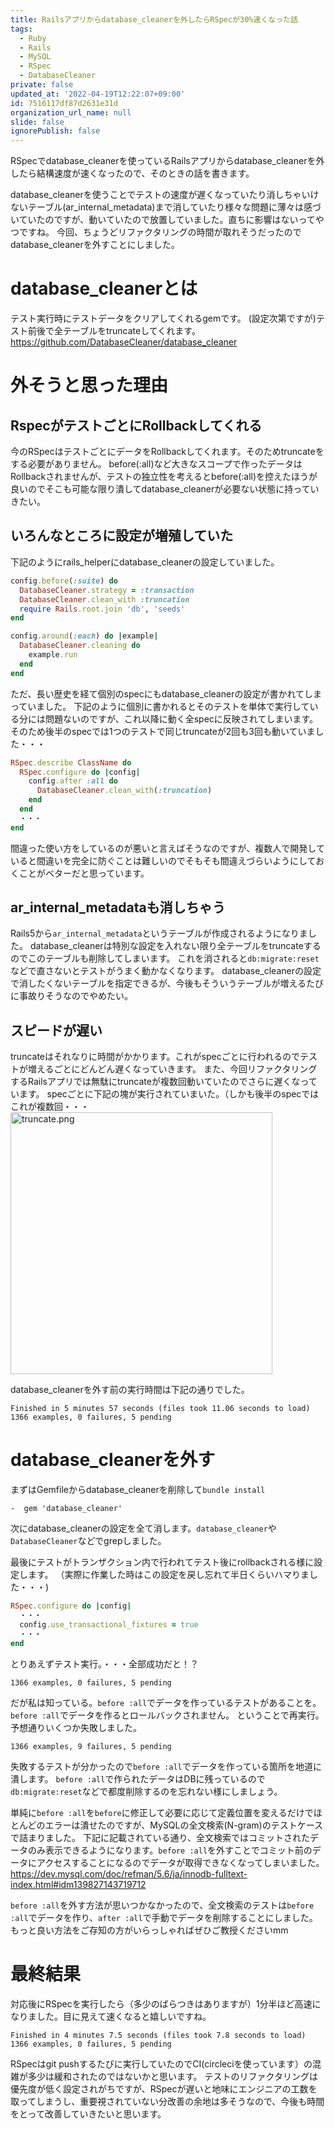 ```yaml
---
title: Railsアプリからdatabase_cleanerを外したらRSpecが30%速くなった話
tags:
  - Ruby
  - Rails
  - MySQL
  - RSpec
  - DatabaseCleaner
private: false
updated_at: '2022-04-19T12:22:07+09:00'
id: 7516117df87d2631e31d
organization_url_name: null
slide: false
ignorePublish: false
---
```

RSpecでdatabase_cleanerを使っているRailsアプリからdatabase_cleanerを外したら結構速度が速くなったので、そのときの話を書きます。

database_cleanerを使うことでテストの速度が遅くなっていたり消しちゃいけないテーブル(ar_internal_metadata)まで消していたり様々な問題に薄々は感づいていたのですが、動いていたので放置していました。直ちに影響はないってやつですね。
今回、ちょうどリファクタリングの時間が取れそうだったのでdatabase_cleanerを外すことにしました。

# database_cleanerとは
テスト実行時にテストデータをクリアしてくれるgemです。
(設定次第ですが)テスト前後で全テーブルをtruncateしてくれます。
https://github.com/DatabaseCleaner/database_cleaner

# 外そうと思った理由
## RspecがテストごとにRollbackしてくれる
今のRSpecはテストごとにデータをRollbackしてくれます。そのためtruncateをする必要がありません。
before(:all)など大きなスコープで作ったデータはRollbackされませんが、テストの独立性を考えるとbefore(:all)を控えたほうが良いのでそこも可能な限り潰してdatabase_cleanerが必要ない状態に持っていきたい。

## いろんなところに設定が増殖していた
下記のようにrails_helperにdatabase_cleanerの設定していました。

```ruby:spec/rails_helper.rb
config.before(:suite) do
  DatabaseCleaner.strategy = :transaction
  DatabaseCleaner.clean_with :truncation
  require Rails.root.join 'db', 'seeds'
end

config.around(:each) do |example|
  DatabaseCleaner.cleaning do
    example.run
  end
end
```

ただ、長い歴史を経て個別のspecにもdatabase_cleanerの設定が書かれてしまっていました。
下記のように個別に書かれるとそのテストを単体で実行している分には問題ないのですが、これ以降に動く全specに反映されてしまいます。
そのため後半のspecでは1つのテストで同じtruncateが2回も3回も動いていました・・・

```ruby:spec/requests/class_name_spec.rb
RSpec.describe ClassName do
  RSpec.configure do |config|
    config.after :all do
      DatabaseCleaner.clean_with(:truncation)
    end
  end
  ・・・
end
```

間違った使い方をしているのが悪いと言えばそうなのですが、複数人で開発していると間違いを完全に防ぐことは難しいのでそもそも間違えづらいようにしておくことがベターだと思っています。

## ar_internal_metadataも消しちゃう
Rails5から`ar_internal_metadata`というテーブルが作成されるようになりました。
database_cleanerは特別な設定を入れない限り全テーブルをtruncateするのでこのテーブルも削除してしまいます。
これを消されると`db:migrate:reset`などで直さないとテストがうまく動かなくなります。
database_cleanerの設定で消したくないテーブルを指定できるが、今後もそういうテーブルが増えるたびに事故りそうなのでやめたい。

## スピードが遅い
truncateはそれなりに時間がかかります。これがspecごとに行われるのでテストが増えるごとにどんどん遅くなっていきます。
また、今回リファクタリングするRailsアプリでは無駄にtruncateが複数回動いていたのでさらに遅くなっています。
specごとに下記の塊が実行されていまいた。（しかも後半のspecではこれが複数回・・・
<img width="419" alt="truncate.png" src="https://qiita-image-store.s3.ap-northeast-1.amazonaws.com/0/83424/e22450e9-0ca7-2b9d-a8aa-9f1028eaf633.png">

database_cleanerを外す前の実行時間は下記の通りでした。

```
Finished in 5 minutes 57 seconds (files took 11.06 seconds to load)
1366 examples, 0 failures, 5 pending
```

# database_cleanerを外す

まずはGemfileからdatabase_cleanerを削除して`bundle install`

```diff:Gemfile
-  gem 'database_cleaner'
```

次にdatabase_cleanerの設定を全て消します。`database_cleaner`や`DatabaseCleaner`などでgrepしました。

最後にテストがトランザクション内で行われてテスト後にrollbackされる様に設定します。
（実際に作業した時はこの設定を戻し忘れて半日くらいハマりました・・・)

```ruby:spec/rails_helper.rb
RSpec.configure do |config|
  ・・・
  config.use_transactional_fixtures = true
  ・・・
end
```

とりあえずテスト実行。・・・全部成功だと！？

```
1366 examples, 0 failures, 5 pending
```

だが私は知っている。`before :all`でデータを作っているテストがあることを。
`before :all`でデータを作るとロールバックされません。
ということで再実行。予想通りいくつか失敗しました。

```
1366 examples, 9 failures, 5 pending
```

失敗するテストが分かったので`before :all`でデータを作っている箇所を地道に潰します。
`before :all`で作られたデータはDBに残っているので`db:migrate:reset`などで都度削除するのを忘れない様にしましょう。

単純に`before :all`を`before`に修正して必要に応じて定義位置を変えるだけでほとんどのエラーは潰せたのですが、MySQLの全文検索(N-gram)のテストケースで詰まりました。
下記に記載されている通り、全文検索ではコミットされたデータのみ表示できるようになります。`before :all`を外すことでコミット前のデータにアクセスすることになるのでデータが取得できなくなってしまいました。
https://dev.mysql.com/doc/refman/5.6/ja/innodb-fulltext-index.html#idm139827143719712

`before :all`を外す方法が思いつかなかったので、全文検索のテストは`before :all`でデータを作り、`after :all`で手動でデータを削除することにしました。
もっと良い方法をご存知の方がいらっしゃればぜひご教授くださいmm

# 最終結果

対応後にRSpecを実行したら（多少のばらつきはありますが）1分半ほど高速になりました。目に見えて速くなると嬉しいですね。

```
Finished in 4 minutes 7.5 seconds (files took 7.8 seconds to load)
1366 examples, 0 failures, 5 pending
```

RSpecはgit pushするたびに実行していたのでCI(circleciを使っています）の混雑が多少は緩和されたのではないかと思います。
テストのリファクタリングは優先度が低く設定されがちですが、RSpecが遅いと地味にエンジニアの工数を取ってしまうし、重要視されていない分改善の余地は多そうなので、今後も時間をとって改善していきたいと思います。
